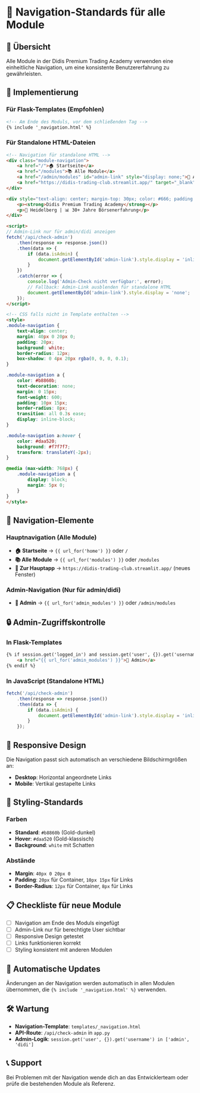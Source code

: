 # 📍 Navigation-Standards für alle Module

## 🎯 Übersicht
Alle Module in der Didis Premium Trading Academy verwenden eine einheitliche Navigation, um eine konsistente Benutzererfahrung zu gewährleisten.

## 🔧 Implementierung

### Für Flask-Templates (Empfohlen)
```html
<!-- Am Ende des Moduls, vor dem schließenden Tag -->
{% include '_navigation.html' %}
```

### Für Standalone HTML-Dateien
```html
<!-- Navigation für standalone HTML -->
<div class="module-navigation">
    <a href="/">🏠 Startseite</a>
    <a href="/modules">📚 Alle Module</a>
    <a href="/admin/modules" id="admin-link" style="display: none;">🔧 Admin</a>
    <a href="https://didis-trading-club.streamlit.app/" target="_blank">🚀 Zur Hauptapp</a>
</div>

<div style="text-align: center; margin-top: 30px; color: #666; padding: 20px;">
    <p><strong>Didis Premium Trading Academy</strong></p>
    <p>📍 Heidelberg | 📊 30+ Jahre Börsenerfahrung</p>
</div>

<script>
// Admin-Link nur für admin/didi anzeigen
fetch('/api/check-admin')
    .then(response => response.json())
    .then(data => {
        if (data.isAdmin) {
            document.getElementById('admin-link').style.display = 'inline-block';
        }
    })
    .catch(error => {
        console.log('Admin-Check nicht verfügbar:', error);
        // Fallback: Admin-Link ausblenden für standalone HTML
        document.getElementById('admin-link').style.display = 'none';
    });
</script>

<!-- CSS falls nicht in Template enthalten -->
<style>
.module-navigation {
    text-align: center;
    margin: 40px 0 20px 0;
    padding: 20px;
    background: white;
    border-radius: 12px;
    box-shadow: 0 4px 20px rgba(0, 0, 0, 0.1);
}

.module-navigation a {
    color: #b8860b;
    text-decoration: none;
    margin: 0 15px;
    font-weight: 600;
    padding: 10px 15px;
    border-radius: 8px;
    transition: all 0.3s ease;
    display: inline-block;
}

.module-navigation a:hover {
    color: #daa520;
    background: #f7f7f7;
    transform: translateY(-2px);
}

@media (max-width: 768px) {
    .module-navigation a {
        display: block;
        margin: 5px 0;
    }
}
</style>
```

## 🚀 Navigation-Elemente

### Hauptnavigation (Alle Module)
- **🏠 Startseite** → `{{ url_for('home') }}` oder `/`
- **📚 Alle Module** → `{{ url_for('modules') }}` oder `/modules`
- **🚀 Zur Hauptapp** → `https://didis-trading-club.streamlit.app/` (neues Fenster)

### Admin-Navigation (Nur für admin/didi)
- **🔧 Admin** → `{{ url_for('admin_modules') }}` oder `/admin/modules`

## 🔒 Admin-Zugriffskontrolle

### In Flask-Templates
```html
{% if session.get('logged_in') and session.get('user', {}).get('username') in ['admin', 'didi'] %}
    <a href="{{ url_for('admin_modules') }}">🔧 Admin</a>
{% endif %}
```

### In JavaScript (Standalone HTML)
```javascript
fetch('/api/check-admin')
    .then(response => response.json())
    .then(data => {
        if (data.isAdmin) {
            document.getElementById('admin-link').style.display = 'inline-block';
        }
    });
```

## 📱 Responsive Design
Die Navigation passt sich automatisch an verschiedene Bildschirmgrößen an:
- **Desktop**: Horizontal angeordnete Links
- **Mobile**: Vertikal gestapelte Links

## 🎨 Styling-Standards

### Farben
- **Standard**: `#b8860b` (Gold-dunkel)
- **Hover**: `#daa520` (Gold-klassisch)
- **Background**: `white` mit Schatten

### Abstände
- **Margin**: `40px 0 20px 0`
- **Padding**: `20px` für Container, `10px 15px` für Links
- **Border-Radius**: `12px` für Container, `8px` für Links

## 📋 Checkliste für neue Module

- [ ] Navigation am Ende des Moduls eingefügt
- [ ] Admin-Link nur für berechtigte User sichtbar
- [ ] Responsive Design getestet
- [ ] Links funktionieren korrekt
- [ ] Styling konsistent mit anderen Modulen

## 🔄 Automatische Updates
Änderungen an der Navigation werden automatisch in allen Modulen übernommen, die `{% include '_navigation.html' %}` verwenden.

## 🛠️ Wartung
- **Navigation-Template**: `templates/_navigation.html`
- **API-Route**: `/api/check-admin` in `app.py`
- **Admin-Logik**: `session.get('user', {}).get('username') in ['admin', 'didi']`

## 📞 Support
Bei Problemen mit der Navigation wende dich an das Entwicklerteam oder prüfe die bestehenden Module als Referenz.


